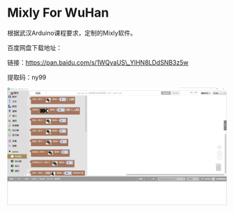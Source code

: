 # Mixly For WuHan

根据武汉Arduino课程要求，定制的Mixly软件。

百度网盘下载地址：

链接：[https://pan.baidu.com/s/1WQyaUS\_YlHN8LDdSNB3z5w ](https://pan.baidu.com/s/1WQyaUS_YlHN8LDdSNB3z5w%20)

提取码：ny99

![](../../.gitbook/assets/bu-huo%20%281%29.PNG)

